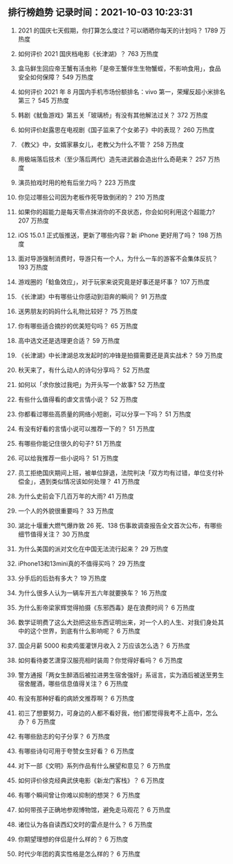 
## 排行榜趋势 记录时间：2021-10-03 10:23:31
  
  1. 2021 的国庆七天假期，你打算怎么度过？可以晒晒你每天的计划吗？ 1789 万热度
    
  2. 如何评价 2021 国庆档电影《长津湖》？ 763 万热度
    
  3. 盒马鲜生回应帝王蟹有活虫称「是帝王蟹伴生生物蟹蛭，不影响食用」，食品安全如何保障？ 549 万热度
    
  4. 如何评价 2021 年 8 月国内手机市场份额排名：vivo 第一，荣耀反超小米排名第三？ 545 万热度
    
  5. 韩剧《鱿鱼游戏》第五关「玻璃桥」有没有其他解法过关？ 372 万热度
    
  6. 如何评价赵露思在电视剧《国子监来了个女弟子》中的表现？ 260 万热度
    
  7. 《教父》中，女婿家暴女儿，老教父为什么不管？ 258 万热度
    
  8. 用极端落后技术（至少落后两代）造先进武器会造出什么奇葩来？ 257 万热度
    
  9. 演员拍戏时用的枪有后坐力吗？ 223 万热度
    
  10. 你见过哪些公司因为老板作死导致倒闭的？ 210 万热度
    
  11. 如果你的超能力是每天零点抹消你的不良状态，你会如何利用这个超能力? 207 万热度
    
  12. iOS 15.0.1 正式版推送，更新了哪些内容？新 iPhone 更好用了吗？ 198 万热度
    
  13. 面对导游强制消费时，导游只有一个人，为什么一车的游客不会集体反抗？ 193 万热度
    
  14. 游戏圈的「鲶鱼效应」，对于玩家来说究竟是好事还是坏事？ 107 万热度
    
  15. 《长津湖》中有哪些让你感动到泪奔的瞬间？ 91 万热度
    
  16. 送男朋友的妈妈什么礼物比较好？ 75 万热度
    
  17. 你有哪些适合摘抄的优美短句吗？ 65 万热度
    
  18. 高中选文还是选理更合适？ 59 万热度
    
  19. 《长津湖》中长津湖总攻发起时的冲锋是拍摄需要还是真实战术？ 59 万热度
    
  20. 秋天来了，有什么动人的诗句分享吗？ 52 万热度
    
  21. 如何以「求你放过我吧」为开头写一个故事? 52 万热度
    
  22. 有些什么值得看的虐文言情小说？ 52 万热度
    
  23. 你都看过哪些高质量的网络小短剧，可以分享一下吗？ 51 万热度
    
  24. 有没有好看的言情小说可以推荐一下的？ 51 万热度
    
  25. 有哪些你能记住很久的句子? 51 万热度
    
  26. 可以给我推荐一些小说吗？ 51 万热度
    
  27. 员工拒绝国庆期间上班，被单位辞退，法院判决「双方均有过错，单位支付补偿金」，遇到类似情况该如何处理？ 41 万热度
    
  28. 为什么史前会下几百万年的大雨? 41 万热度
    
  29. 一个人的外貌很重要吗？ 33 万热度
    
  30. 湖北十堰重大燃气爆炸致 26 死、138 伤事故调查报告全文首次公布，有哪些细节值得关注？ 30 万热度
    
  31. 为什么美国的派对文化在中国无法流行起来？ 29 万热度
    
  32. iPhone13和13mini真的不值得买吗？ 29 万热度
    
  33. 分手后的后劲有多大？ 19 万热度
    
  34. 为什么很多人认为一辆车开五六年就要换车？ 16 万热度
    
  35. 为什么影帝梁家辉觉得拍摄《东邪西毒》是在浪费时间？ 6 万热度
    
  36. 数学证明费了这么大劲把这些东西证明出来，对一个人的人生、对我们身处其中的这个世界，到底有什么影响呢？ 6 万热度
    
  37. 国企月薪  5000 和卖鸡蛋灌饼月收入 2 万应该怎么选？ 6 万热度
    
  38. 如何看待娄艺潇穿汉服亮相时装周？你觉得好看吗？ 6 万热度
    
  39. 警方通报「两女生醉酒后被拉进男生宿舍强奸」系谣言，实为酒后被送至男生宿舍醒酒，哪些信息值得关注？ 6 万热度
    
  40. 有没有那种好看的病娇文推荐啊？ 6 万热度
    
  41. 初三了想要努力，可身边的人都不看好我，他们都觉得我考不上高中，怎么办？ 6 万热度
    
  42. 有哪些励志的句子分享？ 6 万热度
    
  43. 有哪些诗句可用于夸赞女生好看？ 6 万热度
    
  44. 对下一部《文明》系列作品有什么展望和意见？ 6 万热度
    
  45. 如何评价徐克经典武侠电影《新龙门客栈》？ 6 万热度
    
  46. 有哪个瞬间曾让你难以抑制的想哭？ 6 万热度
    
  47. 如何带孩子正确地参观博物馆，避免走马观花？ 6 万热度
    
  48. 诸位认为各自读西幻文时的雷点是什么？ 6 万热度
    
  49. 你期望理想的伴侣是什么样的？ 6 万热度
    
  50. 时代少年团的真实性格是怎么样的？ 6 万热度
    